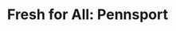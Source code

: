 ---
title: "Fresh for All: Pennsport"
url: /philadelphia/fresh-for-all-pennsport/
shop: Hofladen
---